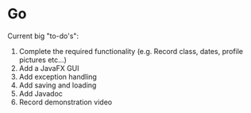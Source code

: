 # Go

Current big "to-do's":

1. Complete the required functionality (e.g. Record class, dates, profile pictures etc...)
2. Add a JavaFX GUI
3. Add exception handling
4. Add saving and loading
5. Add Javadoc
6. Record demonstration video
